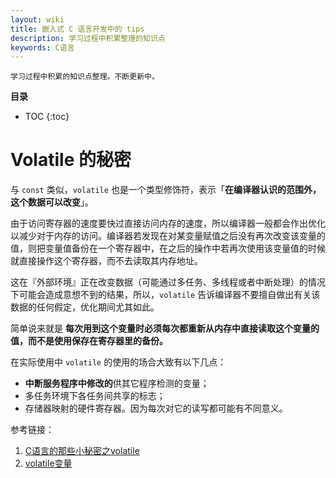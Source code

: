 ```yaml
---
layout: wiki
title: 嵌入式 C 语言开发中的 tips
description: 学习过程中积累整理的知识点
keywords: C语言
---
```

```
学习过程中积累的知识点整理。不断更新中。
```
**目录**

* TOC
{:toc}

# Volatile 的秘密  

与 `const` 类似，`volatile` 也是一个类型修饰符，表示「**在编译器认识的范围外，这个数据可以改变**」。

由于访问寄存器的速度要快过直接访问内存的速度，所以编译器一般都会作出优化以减少对于内存的访问。编译器若发现在对某变量赋值之后没有再次改变该变量的值，则把变量值备份在一个寄存器中，在之后的操作中若再次使用该变量值的时候就直接操作这个寄存器，而不去读取其内存地址。

这在『外部环境』正在改变数据（可能通过多任务、多线程或者中断处理）的情况下可能会造成意想不到的结果，所以，`volatile` 告诉编译器不要擅自做出有关该数据的任何假定，优化期间尤其如此。

简单说来就是 **每次用到这个变量时必须每次都重新从内存中直接读取这个变量的值，而不是使用保存在寄存器里的备份。**

在实际使用中 `volatile` 的使用的场合大致有以下几点：

- **中断服务程序中修改的**供其它程序检测的变量；
- 多任务环境下各任务间共享的标志；
- 存储器映射的硬件寄存器。因为每次对它的读写都可能有不同意义。

参考链接：  
1. [C语言的那些小秘密之volatile](https://blog.csdn.net/bigloomy/article/details/6645810) 
2. [volatile变量](https://blog.csdn.net/suhuaiqiang_janlay/article/details/5942659)

